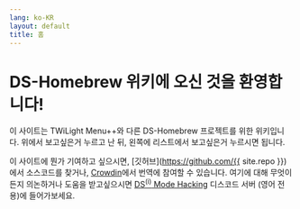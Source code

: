 ```yaml
---
lang: ko-KR
layout: default
title: 홈
---
```


# DS-Homebrew 위키에 오신 것을 환영합니다!

이 사이트는 TWiLight Menu++와 다른 DS-Homebrew 프로젝트를 위한 위키입니다. 위에서 보고싶은거 누르고 난 뒤, 왼쪽에 리스트에서 보고싶은거 누르시면 됩니다.

이 사이트에 뭔가 기여하고 싶으시면, [깃허브](https://github.com/{{ site.repo }})에서 소스코드를 찾거나, [Crowdin](https://crowdin.com/project/ds-homebrew-wiki)에서 번역에 참여할 수 있습니다. 여기에 대해 무엇이든지 의논하거나 도움을 받고싶으시면 [DS<sup>(i)</sup> Mode Hacking](https://ds-homebrew.com/discord) 디스코드 서버 (영어 전용)에 들어가보세요.
